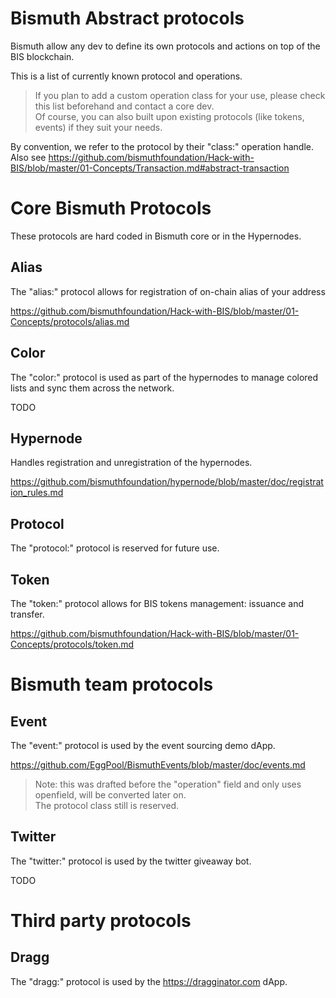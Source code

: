 # Bismuth Abstract protocols

Bismuth allow any dev to define its own protocols and actions on top of the BIS blockchain.

This is a list of currently known protocol and operations.

> If you plan to add a custom operation class for your use, please check this list beforehand and contact a core dev.  
  Of course, you can also built upon existing protocols (like tokens, events) if they suit your needs.

By convention, we refer to the protocol by their "class:" operation handle.  
Also see https://github.com/bismuthfoundation/Hack-with-BIS/blob/master/01-Concepts/Transaction.md#abstract-transaction

# Core Bismuth Protocols

These protocols are hard coded in Bismuth core or in the Hypernodes.

## Alias

The "alias:" protocol allows for registration of on-chain alias of your address

https://github.com/bismuthfoundation/Hack-with-BIS/blob/master/01-Concepts/protocols/alias.md

## Color

The "color:" protocol is used as part of the hypernodes to manage colored lists and sync them across the network.

TODO

## Hypernode

Handles registration and unregistration of the hypernodes.

https://github.com/bismuthfoundation/hypernode/blob/master/doc/registration_rules.md


## Protocol

The "protocol:" protocol is reserved for future use.


## Token

The "token:" protocol allows for BIS tokens management: issuance and transfer.

https://github.com/bismuthfoundation/Hack-with-BIS/blob/master/01-Concepts/protocols/token.md


# Bismuth team protocols

## Event

The "event:" protocol is used by the event sourcing demo dApp.

https://github.com/EggPool/BismuthEvents/blob/master/doc/events.md

> Note: this was drafted before the "operation" field and only uses openfield, will be converted later on.  
The protocol class still is reserved.


## Twitter

The "twitter:" protocol is used by the twitter giveaway bot.

TODO

# Third party protocols

## Dragg

The "dragg:" protocol is used by the https://dragginator.com dApp.

